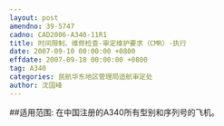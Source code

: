```yaml
---
layout: post
amendno: 39-5747
cadno: CAD2006-A340-11R1
title: 时间限制、维修检查-审定维护要求（CMR）-执行
date: 2007-09-10 00:00:00 +0800
effdate: 2007-09-18 00:00:00 +0800
tag: A340
categories: 民航华东地区管理局适航审定处
author: 沈国峰
---
```


##适用范围:
在中国注册的A340所有型别和序列号的飞机。

